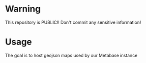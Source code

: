 # Warning

This repository is PUBLIC!! Don't commit any sensitive information!

# Usage

The goal is to host geojson maps used by our Metabase instance

